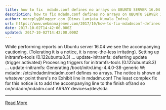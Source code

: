 ```yaml
---
title: how to fix  mdadm.conf defines no arrays on UBUNTU SERVER 16.04
description: how to fix mdadm.conf defines no arrays on UBUNTU SERVER 16.04
author: noreply@blogger.com (Dimas Lanjaka Kumala Indra)
url: https://www.webmanajemen.com/2017/10/how-to-fix-mdadmconf-defines-no-arrays.html
date: 2017-10-02T14:42:00.000Z
updated: 2017-10-02T14:42:00.000Z
---
```


While performing reports on Ubuntu server 16.04 we see the accompanying cautioning. (Tolerating it is a notice, it is none-the-less irritating).
Setting up initramfs-tools (0.122ubuntu8.3) ...
update-initramfs: deferring update (trigger activated)
Processing triggers for initramfs-tools (0.122ubuntu8.3) ...
update-initramfs: Generating /boot/initrd.img-4.4.0-38-generic
W: mdadm: /etc/mdadm/mdadm.conf defines no arrays.
The notice is shown at whatever point there's no Exhibit line in mdadm.conf
The least complex fix for this notice is to add the accompanying line to the finish of/and so on/mdadm/mdadm.conf 
ARRAY <ignore> devices=/dev/sda<hr/> <a href="https://www.webmanajemen.com/2017/10/how-to-fix-mdadmconf-defines-no-arrays.html" rel="follow" class="button" id="read-more">Read More</a>